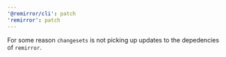 ```yaml
---
'@remirror/cli': patch
'remirror': patch
---
```


For some reason `changesets` is not picking up updates to the depedencies of `remirror`.
